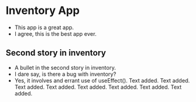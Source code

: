 # Inventory App

- This app is a great app.
- I agree, this is the best app ever.

## Second story in inventory

- A bullet in the second story in inventory.
- I dare say, is there a bug with inventory?
- Yes, it involves and errant use of useEffect().
  Text added.
  Text added.
  Text added.
  Text added.
  Text added.
  Text added.
  Text added.
  Text added.
